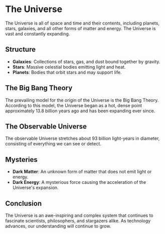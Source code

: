 # The Universe

The Universe is all of space and time and their contents, including planets, stars, galaxies, and all other forms of matter and energy. The Universe is vast and constantly expanding.

## Structure

- **Galaxies**: Collections of stars, gas, and dust bound together by gravity.
- **Stars**: Massive celestial bodies emitting light and heat.
- **Planets**: Bodies that orbit stars and may support life.

## The Big Bang Theory

The prevailing model for the origin of the Universe is the Big Bang Theory. According to this model, the Universe began as a hot, dense point approximately 13.8 billion years ago and has been expanding ever since.

## The Observable Universe

The observable Universe stretches about 93 billion light-years in diameter, consisting of everything we can see or detect.

## Mysteries

- **Dark Matter**: An unknown form of matter that does not emit light or energy.
- **Dark Energy**: A mysterious force causing the acceleration of the Universe's expansion.

## Conclusion

The Universe is an awe-inspiring and complex system that continues to fascinate scientists, philosophers, and stargazers alike. As technology advances, our understanding will continue to grow.